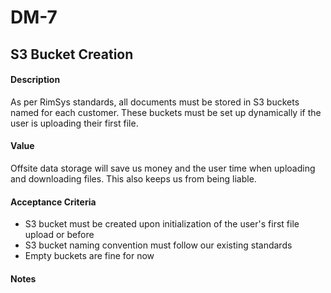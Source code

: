 # DM-7

## S3 Bucket Creation

#### Description
As per RimSys standards, all documents must be stored in S3 buckets named for each customer. These buckets must be set up dynamically if the user is uploading their first file.

#### Value
Offsite data storage will save us money and the user time when uploading and downloading files. This also keeps us from being liable.

#### Acceptance Criteria
* S3 bucket must be created upon initialization of the user's first file upload or before
* S3 bucket naming convention must follow our existing standards
* Empty buckets are fine for now

#### Notes
